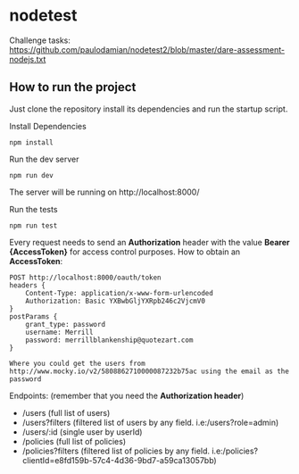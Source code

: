# nodetest

Challenge tasks: https://github.com/paulodamian/nodetest2/blob/master/dare-assessment-nodejs.txt

## How to run the project

Just clone the repository install its dependencies and run the startup script.

Install Dependencies
```
npm install
```

Run the dev server
```
npm run dev
```
The server will be running on http://localhost:8000/

Run the tests
```
npm run test
```

Every request needs to send an **Authorization** header with the value **Bearer {AccessToken}** for access control purposes.
How to obtain an **AccessToken**:
```
POST http://localhost:8000/oauth/token
headers {
    Content-Type: application/x-www-form-urlencoded
    Authorization: Basic YXBwbGljYXRpb246c2VjcmV0
}
postParams {
    grant_type: password
    username: Merrill
    password: merrillblankenship@quotezart.com
}

Where you could get the users from http://www.mocky.io/v2/5808862710000087232b75ac using the email as the password
```

Endpoints: (remember that you need the **Authorization header**)
* /users (full list of users)
* /users?filters (filtered list of users by any field. i.e:/users?role=admin)
* /users/:id (single user by userId)
* /policies (full list of policies)
* /policies?filters (filtered list of policies by any field. i.e:/policies?clientId=e8fd159b-57c4-4d36-9bd7-a59ca13057bb)
